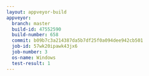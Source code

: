 ```yaml
---
layout: appveyor-build
appveyor:
  branch: master
  build-id: 47552590
  build-number: 658
  commit: b09b7c3a214387da5b7df25f0a094dee942cb501
  job-id: 57wk20ipawk43jx6
  job-number: 3
  os-name: Windows
  test-result: 1
---
```

